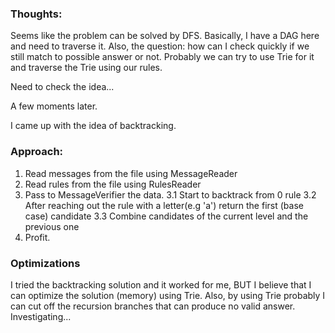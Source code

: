 ### Thoughts:

Seems like the problem can be solved by DFS. Basically, I have a DAG here and need to traverse it.
Also, the question: how can I check quickly if we still match to possible answer or not.
Probably we can try to use Trie for it and traverse the Trie using our rules. 

Need to check the idea...

A few moments later.

I came up with the idea of backtracking. 


### Approach:

1. Read messages from the file using MessageReader
2. Read rules from the file using RulesReader
3. Pass to MessageVerifier the data. 
  3.1 Start to backtrack from 0 rule
  3.2 After reaching out the rule with a letter(e.g 'a') return the first (base case) candidate
  3.3 Combine candidates of the current level and the previous one
4. Profit.
  
### Optimizations
I tried the backtracking solution and it worked for me, BUT I believe that I can optimize the solution (memory) using Trie. 
Also, by using Trie probably I can cut off the recursion branches that can produce no valid answer. Investigating...
